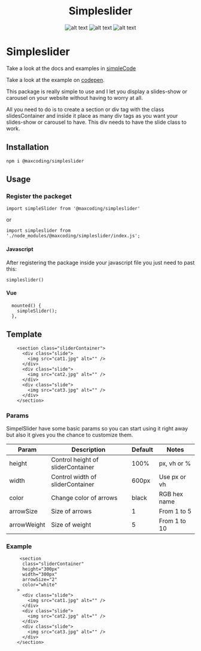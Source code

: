 <div align="center">
<h1>Simpleslider </h1>
  
![alt text](https://img.shields.io/badge/My%20first%20NPM%20package-1.0.0-red)  ![alt text](https://img.shields.io/badge/Made%20by-Max-brightgreen) ![alt text](https://img.shields.io/badge/NPM%20package-True-red)
</div>

# Simpleslider

Take a look at the docs and examples in [simpleCode](https://simple-code.netlify.app/)

Take a look at the example on [codepen](https://codepen.io/maxrpark/pen/ExwXRPb).

This package is really simple to use and I let you display a slides-show or carousel on your website without having to worry at all.

All you need to do is to create a section or div tag with the class slidesContainer and inside it place as many div tags as you want your slides-show or carousel to have. This div needs to have the slide class to work.

## Installation

```
npm i @maxcoding/simpleslider
```

## Usage

### Register the packeget

```
import simpleSlider from '@maxcoding/simpleslider'
```

or

```
import simpleslider from './node_modules/@maxcoding/simpleslider/index.js';
```

#### Javascript

After registering the package inside your javascript file you just need to past this:

```
simpleslider()
```

#### Vue

```
  mounted() {
    simpleSlider();
  },
```

## Template

```
    <section class="sliderContainer">
      <div class="slide">
        <img src="cat1.jpg" alt="" />
      </div>
      <div class="slide">
        <img src="cat2.jpg" alt="" />
      </div>
      <div class="slide">
        <img src="cat3.jpg" alt="" />
      </div>
    </section>
```

### Params

SimpelSlider have some basic params so you can start using it right away but also it gives you the chance to customize them.

| Param       | Description                       | Default | Notes        |
| ----------- | --------------------------------- | ------- | ------------ |
| height      | Control height of sliderContainer | 100%    | px, vh or %  |
| width       | Control width of sliderContainer  | 600px   | Use px or vh |
| color       | Change color of arrows            | black   | RGB hex name |
| arrowSize   | Size of arrows                    | 1       | From 1 to 5  |
| arrowWeight | Size of weight                    | 5       | From 1 to 10 |

<!--        | autoSlide                         | Run new slide every 3 seconds | false        |     |
| arrow       | Display arrows                    | true                          |              | -->

### Example

```
     <section
      class="sliderContainer"
      height="300px"
      width="300px"
      arrowSize="2"
      color="white"
    >
      <div class="slide">
        <img src="cat1.jpg" alt="" />
      </div>
      <div class="slide">
        <img src="cat2.jpg" alt="" />
      </div>
      <div class="slide">
        <img src="cat3.jpg" alt="" />
      </div>
    </section>
```
